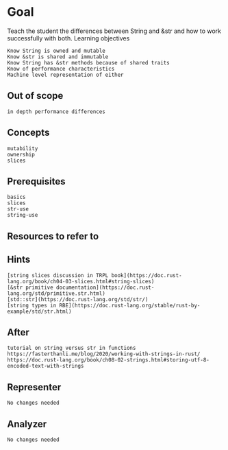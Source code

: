 # Goal

Teach the student the differences between String and &str and how to work successfully with both.
Learning objectives

    Know String is owned and mutable
    Know &str is shared and immutable
    Know String has &str methods because of shared traits
    Know of performance characteristics
    Machine level representation of either

## Out of scope

    in depth performance differences

## Concepts

    mutability
    ownership
    slices

## Prerequisites

    basics
    slices
    str-use
    string-use

## Resources to refer to

## Hints

    [string slices discussion in TRPL book](https://doc.rust-lang.org/book/ch04-03-slices.html#string-slices)
    [&str primitive documentation](https://doc.rust-lang.org/std/primitive.str.html)
    [std::str](https://doc.rust-lang.org/std/str/)
    [string types in RBE](https://doc.rust-lang.org/stable/rust-by-example/std/str.html)

## After

    tutorial on string versus str in functions
    https://fasterthanli.me/blog/2020/working-with-strings-in-rust/
    https://doc.rust-lang.org/book/ch08-02-strings.html#storing-utf-8-encoded-text-with-strings

## Representer

    No changes needed

## Analyzer

    No changes needed
